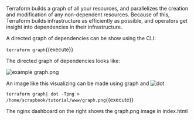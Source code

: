 
Terraform builds a graph of all your resources, and parallelizes the creation and modification of any non-dependent resources. Because of this, Terraform builds infrastructure as efficiently as possible, and operators get insight into dependencies in their infrastructure.

A directed graph of dependencies can be show using the CLI:

`terraform graph`{{execute}}

The directed graph of dependencies looks like:

![example graph.png](/bhood4/scenarios/tf101/assets/graph.png)

An image like this visualizing can be made using graph and ![dot](https://en.wikipedia.org/wiki/DOT_(graph_description_language))

`terraform graph| dot -Tpng > /home/scrapbook/tutorial/www/graph.png`{{execute}}

The nginx dashboard on the right shows the graph.png image in index.html 
